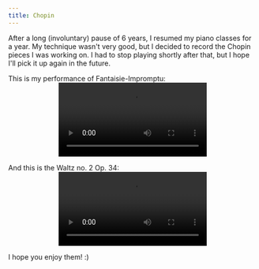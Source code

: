 ```yaml
---
title: Chopin
---
```


After a long (involuntary) pause of 6 years, I resumed my piano classes for a year. My technique wasn't very good, but I decided to record the Chopin pieces I was working on. I had to stop playing shortly after that, but I hope I'll pick it up again in the future.

This is my performance of Fantaisie-Impromptu:
<video src="https://drive.google.com/file/d/1NK-LmLpWXaX2TinRGfcpsyItZQBvfIKk/view?usp=drive_link" controls="controls" style="display: block; margin-left: auto; margin-right: auto;">
</video>

And this is the Waltz no. 2 Op. 34:
<video src="LINK" controls="controls" style="display: block; margin-left: auto; margin-right: auto;">
</video>

I hope you enjoy them! :)